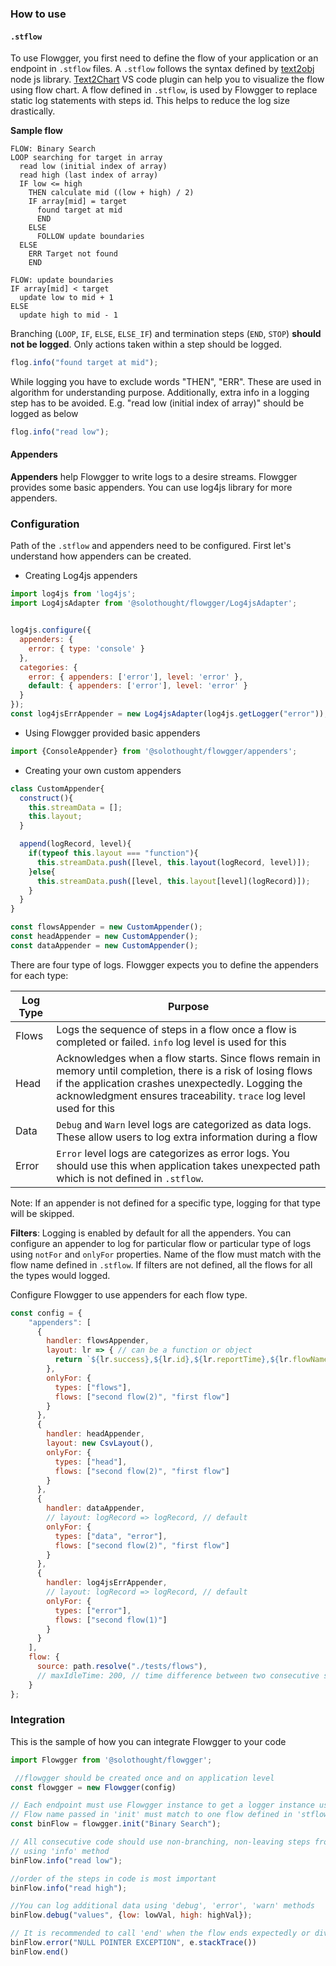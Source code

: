 ### How to use
#### `.stflow`
To use Flowgger, you first need to define the flow of your application or an endpoint in `.stflow` files. A `.stflow` follows the syntax defined by [text2obj](https://github.com/NaturalIntelligence/text2obj) node js library. [Text2Chart](https://marketplace.visualstudio.com/items?itemName=SoloThought.text2chart) VS code plugin can help you to visualize the flow using flow chart. A flow defined in `.stflow`, is used by Flowgger to replace static log statements with steps id. This helps to reduce the log size drastically.

**Sample flow**
```stflow
FLOW: Binary Search
LOOP searching for target in array
  read low (initial index of array)
  read high (last index of array)
  IF low <= high
    THEN calculate mid ((low + high) / 2)
    IF array[mid] = target
      found target at mid
      END
    ELSE
      FOLLOW update boundaries
  ELSE
    ERR Target not found
    END

FLOW: update boundaries
IF array[mid] < target
  update low to mid + 1
ELSE
  update high to mid - 1
```

Branching (`LOOP`, `IF`, `ELSE`, `ELSE_IF`) and termination steps (`END`, `STOP`) **should not be logged**. Only actions taken within a step should be logged.
```js
flog.info("found target at mid");
```
While logging you have to exclude words "THEN", "ERR". These are used in algorithm for understanding purpose. Additionally, extra info in a logging step has to be avoided. E.g. "read low (initial index of array)" should be logged as below

```js
flog.info("read low");
```

#### Appenders
**Appenders** help Flowgger to write logs to a desire streams. Flowgger provides some basic appenders. You can use log4js library for more appenders.

### Configuration
Path of the `.stflow` and appenders need to be configured. First let's understand how appenders can be created.

- Creating Log4js appenders
```js
import log4js from 'log4js';
import Log4jsAdapter from '@solothought/flowgger/Log4jsAdapter';


log4js.configure({
  appenders: {
    error: { type: 'console' }
  },
  categories: {
    error: { appenders: ['error'], level: 'error' },
    default: { appenders: ['error'], level: 'error' }
  }
});
const log4jsErrAppender = new Log4jsAdapter(log4js.getLogger("error"));
```

- Using Flowgger provided basic appenders
```js
import {ConsoleAppender} from '@solothought/flowgger/appenders';
```

- Creating your own custom appenders
```js
class CustomAppender{
  construct(){
    this.streamData = [];
    this.layout;
  }

  append(logRecord, level){
    if(typeof this.layout === "function"){
      this.streamData.push([level, this.layout(logRecord, level)]);
    }else{
      this.streamData.push([level, this.layout[level](logRecord)]);
    }
  }
}

const flowsAppender = new CustomAppender();
const headAppender = new CustomAppender();
const dataAppender = new CustomAppender();
```

There are four type of logs. Flowgger expects you to define the appenders for each type:

| Log Type | Purpose                                                                                                                                                                                                                                   |
| -------- | ----------------------------------------------------------------------------------------------------------------------------------------------------------------------------------------------------------------------------------------- |
| Flows    | Logs the sequence of steps in a flow once a flow is completed or failed. `info` log level is used for this                                                                                                                                |
| Head     | Acknowledges when a flow starts. Since flows remain in memory until completion, there is a risk of losing flows if the application crashes unexpectedly. Logging the acknowledgment ensures traceability. `trace` log level used for this |
| Data     | `Debug` and `Warn` level logs are categorized as data logs. These allow users to log extra information during a flow                                                                                                                      |
| Error    | `Error` level logs are categorizes as error logs. You should use this when application takes unexpected path which is not defined in `.stflow`.                                                                               |
Note: If an appender is not defined for a specific type, logging for that type will be skipped. 

**Filters**: Logging is enabled by default for all the appenders. You can configure an appender to log for particular flow or particular type of logs using `notFor` and `onlyFor` properties. Name of the flow must match with the flow name defined in `.stflow`. If filters are not defined, all the flows for all the types would logged.

Configure Flowgger to use appenders for each flow type.
```js
const config = {
    "appenders": [
      {
        handler: flowsAppender,
        layout: lr => { // can be a function or object
          return `${lr.success},${lr.id},${lr.reportTime},${lr.flowName},${lr.steps}`;
        },
        onlyFor: {
          types: ["flows"],
          flows: ["second flow(2)", "first flow"]
        }
      },
      {
        handler: headAppender,
        layout: new CsvLayout(),
        onlyFor: {
          types: ["head"],
          flows: ["second flow(2)", "first flow"]
        }
      },
      {
        handler: dataAppender,
        // layout: logRecord => logRecord, // default
        onlyFor: {
          types: ["data", "error"],
          flows: ["second flow(2)", "first flow"]
        }
      },
      {
        handler: log4jsErrAppender,
        // layout: logRecord => logRecord, // default
        onlyFor: {
          types: ["error"],
          flows: ["second flow(1)"]
        }
      }
    ],
    flow: {
      source: path.resolve("./tests/flows"),
      // maxIdleTime: 200, // time difference between two consecutive steps
    }
};
```

### Integration

This is the sample of how you can integrate Flowgger to your code
```js
import Flowgger from '@solothought/flowgger';

 //flowgger should be created once and on application level
const flowgger = new Flowgger(config)

// Each endpoint must use Flowgger instance to get a logger instance using 'init' before stating logging
// Flow name passed in 'init' must match to one flow defined in 'stflow' files.
const binFlow = flowgger.init("Binary Search");

// All consecutive code should use non-branching, non-leaving steps from the flow
// using 'info' method
binFlow.info("read low");

//order of the steps in code is most important
binFlow.info("read high");

//You can log additional data using 'debug', 'error', 'warn' methods
binFlow.debug("values", {low: lowVal, high: highVal});

// It is recommended to call 'end' when the flow ends expectedly or divert to unexpected path
binFlow.error("NULL POINTER EXCEPTION", e.stackTrace())
binFlow.end()
```

